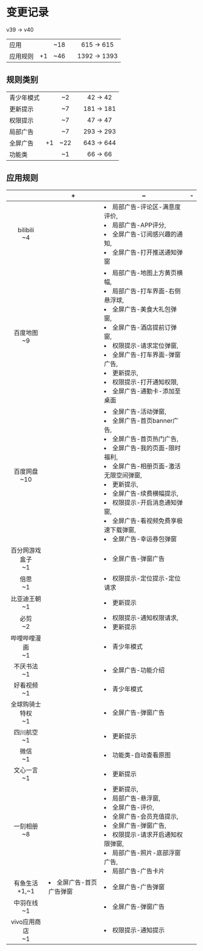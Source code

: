 # 变更记录

v39 -> v40

||||||
|-|:-:|:-:|:-:|:-:|
|应用||~18||615 -> 615|
|应用规则|+1|~46||1392 -> 1393|

## 规则类别

||||||
|-|:-:|:-:|:-:|:-:|
|青少年模式||~2||42 -> 42|
|更新提示||~7||181 -> 181|
|权限提示||~7||47 -> 47|
|局部广告||~7||293 -> 293|
|全屏广告|+1|~22||643 -> 644|
|功能类||~1||66 -> 66|

## 应用规则

||+|~|-|
|:-:|-|-|-|
|bilibili<br>~4||<li>局部广告-评论区-满意度评价,<li>局部广告-APP评分,<li>全屏广告-订阅感兴趣的通知,<li>全屏广告-打开推送通知弹窗||
|百度地图<br>~9||<li>局部广告-地图上方黄页横幅,<li>局部广告-打车界面-右侧悬浮球,<li>全屏广告-美食大礼包弹窗,<li>全屏广告-酒店提前订弹窗,<li>权限提示-请求定位弹窗,<li>全屏广告-打车界面-弹窗广告,<li>更新提示,<li>权限提示-打开通知权限,<li>全屏广告-通勤卡-添加至桌面||
|百度网盘<br>~10||<li>全屏广告-活动弹窗,<li>全屏广告-首页banner广告,<li>全屏广告-首页热门广告,<li>全屏广告-我的页面-限时福利,<li>全屏广告-相册页面-激活无限空间弹窗,<li>更新提示,<li>全屏广告-续费横幅提示,<li>权限提示-开启消息通知弹窗,<li>全屏广告-看视频免费享极速下载弹窗,<li>全屏广告-幸运券包弹窗||
|百分网游戏盒子<br>~1||<li>全屏广告-弹窗广告||
|倍思<br>~1||<li>权限提示-定位提示-定位请求||
|比亚迪王朝<br>~1||<li>更新提示||
|必剪<br>~2||<li>权限提示-通知权限请求,<li>更新提示||
|哔哩哔哩漫画<br>~1||<li>青少年模式||
|不厌书法<br>~1||<li>全屏广告-功能介绍||
|好看视频<br>~1||<li>青少年模式||
|全球购骑士特权<br>~1||<li>全屏广告-弹窗广告||
|四川航空<br>~1||<li>更新提示||
|微信<br>~1||<li>功能类-自动查看原图||
|文心一言<br>~1||<li>更新提示||
|一刻相册<br>~8||<li>更新提示,<li>局部广告-悬浮窗,<li>全屏广告-评价,<li>全屏广告-会员充值提示,<li>全屏广告-弹窗广告,<li>权限提示-请求开启通知权限弹窗,<li>局部广告-照片-底部浮窗广告,<li>局部广告-广告卡片||
|有鱼生活<br>+1,~1|<li>全屏广告-首页广告弹窗|<li>全屏广告-广告弹窗||
|中羽在线<br>~1||<li>全屏广告-弹窗广告||
|vivo应用商店<br>~1||<li>权限提示-通知提示||
